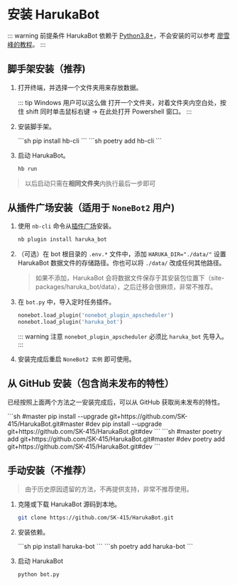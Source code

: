 #  安装 HarukaBot

::: warning 前提条件
HarukaBot 依赖于 [Python3.8+](https://www.python.org/downloads/release/python-386/)，不会安装的可以参考 [廖雪峰的教程](https://www.liaoxuefeng.com/wiki/1016959663602400/1016959856222624)。
:::

## 脚手架安装（推荐)

1. 打开终端，并选择一个文件夹用来存放数据。

    ::: tip Windows 用户可以这么做
    打开一个文件夹，对着文件夹内空白处，按住 shift 同时单击鼠标右键 -> 在此处打开 Powershell 窗口。
    :::

2. 安装脚手架。

    <code-group>
    <code-block title="pip">
    ```sh
    pip install hb-cli
    ```
    </code-block>

    <code-block title="poetry">
    ```sh
    poetry add hb-cli
    ```
    </code-block>
    </code-group>

3. 启动 HarukaBot。

    ```sh
    hb run
    ```

> 以后启动只需在**相同文件夹**内执行最后一步即可

## 从插件广场安装（适用于 `NoneBot2` 用户)

1. 使用 `nb-cli` 命令从[插件广场](https://v2.nonebot.dev/plugin-store.html)安装。

    ```sh
    nb plugin install haruka_bot
    ```

2. （可选）在 bot 根目录的 `.env.*` 文件中，添加 `HARUKA_DIR="./data/"` 设置 HarukaBot 数据文件的存储路径。你也可以将 `./data/` 改成任何其他路径。

    > 如果不添加，HarukaBot 会将数据文件保存于其安装包位置下（site-packages/haruka_bot/data），之后迁移会很麻烦，非常不推荐。

3. 在 `bot.py` 中，导入定时任务插件。

    ```python {1}
    nonebot.load_plugin('nonebot_plugin_apscheduler')
    nonebot.load_plugin('haruka_bot')
    ```

    ::: warning 注意
    `nonebot_plugin_apscheduler` 必须比 `haruka_bot` 先导入。
    :::

4. 安装完成后重启 `NoneBot2 实例` 即可使用。

## 从 GitHub 安装（包含尚未发布的特性）

已经按照上面两个方法之一安装完成后，可以从 GitHub 获取尚未发布的特性。

<code-group>
<code-block title="pip">
```sh
#master
pip install --upgrade git+https://github.com/SK-415/HarukaBot.git#master
#dev
pip install --upgrade git+https://github.com/SK-415/HarukaBot.git#dev
```
</code-block>

<code-block title="poetry">
```sh
#master
poetry add git+https://github.com/SK-415/HarukaBot.git#master
#dev
poetry add git+https://github.com/SK-415/HarukaBot.git#dev
```
</code-block>
</code-group>

##  手动安装（不推荐）

> 由于历史原因遗留的方法，不再提供支持，非常不推荐使用。

1. 克隆或下载 HarukaBot 源码到本地。

    ```sh
    git clone https://github.com/SK-415/HarukaBot.git
    ```

2. 安装依赖。

    <code-group>
    <code-block title="pip">
    ```sh
    pip install haruka-bot
    ```
    </code-block>

    <code-block title="poetry">
    ```sh
    poetry add haruka-bot
    ```
    </code-block>
    </code-group>

3. 启动 HarukaBot

    ```sh
    python bot.py
    ```

